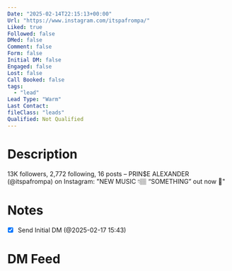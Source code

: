 ```yaml
---
Date: "2025-02-14T22:15:13+00:00"
Url: "https://www.instagram.com/itspafrompa/"
Liked: true
Followed: false
DMed: false
Comment: false
Form: false
Initial DM: false
Engaged: false
Lost: false
Call Booked: false
tags:
  - "lead"
Lead Type: "Warm"
Last Contact:
fileClass: "leads"
Qualified: Not Qualified
---
```

# Description
13K followers, 2,772 following, 16 posts – PRIN$E ALEXANDER (@itspafrompa) on Instagram: "NEW MUSIC 👇🏽
“SOMETHING” out now 🕺"
# Notes
- [x] Send Initial DM (@2025-02-17 15:43)
# DM Feed